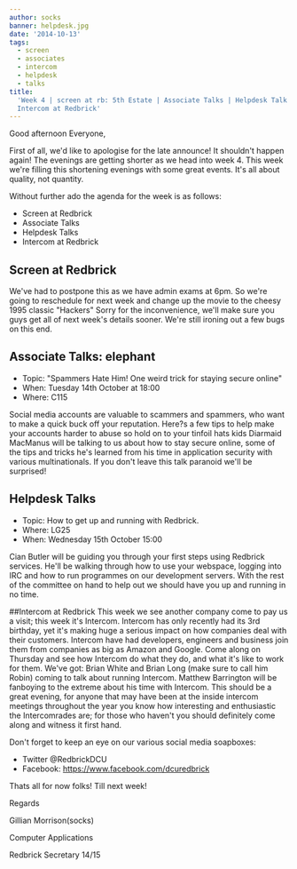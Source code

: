 ```yaml
---
author: socks
banner: helpdesk.jpg
date: '2014-10-13'
tags:
  - screen
  - associates
  - intercom
  - helpdesk
  - talks
title:
  'Week 4 | screen at rb: 5th Estate | Associate Talks | Helpdesk Talk |
  Intercom at Redbrick'
---
```


Good afternoon Everyone,

First of all, we'd like to apologise for the late announce! It shouldn't happen
again! The evenings are getting shorter as we head into week 4. This week we're
filling this shortening evenings with some great events. It's all about quality,
not quantity.

Without further ado the agenda for the week is as follows:

- Screen at Redbrick
- Associate Talks
- Helpdesk Talks
- Intercom at Redbrick

 <!-- more -->

## Screen at Redbrick

We've had to postpone this as we have admin exams at 6pm. So we're going to
reschedule for next week and change up the movie to the cheesy 1995 classic
"Hackers" Sorry for the inconvenience, we'll make sure you guys get all of next
week's details sooner. We're still ironing out a few bugs on this end.

## Associate Talks: elephant

- Topic: "Spammers Hate Him! One weird trick for staying secure online"
- When: Tuesday 14th October at 18:00
- Where: C115

Social media accounts are valuable to scammers and spammers, who want to make a
quick buck off your reputation. Here?s a few tips to help make your accounts
harder to abuse so hold on to your tinfoil hats kids Diarmaid MacManus will be
talking to us about how to stay secure online, some of the tips and tricks he's
learned from his time in application security with various multinationals. If
you don't leave this talk paranoid we'll be surprised!

## Helpdesk Talks

- Topic: How to get up and running with Redbrick.
- Where: LG25
- When: Wednesday 15th October 15:00

Cian Butler will be guiding you through your first steps using Redbrick
services. He'll be walking through how to use your webspace, logging into IRC
and how to run programmes on our development servers. With the rest of the
committee on hand to help out we should have you up and running in no time.

##Intercom at Redbrick This week we see another company come to pay us a visit;
this week it's Intercom. Intercom has only recently had its 3rd birthday, yet
it's making huge a serious impact on how companies deal with their customers.
Intercom have had developers, engineers and business join them from companies as
big as Amazon and Google. Come along on Thursday and see how Intercom do what
they do, and what it's like to work for them. We've got: Brian White and Brian
Long (make sure to call him Robin) coming to talk about running Intercom.
Matthew Barrington will be fanboying to the extreme about his time with
Intercom. This should be a great evening, for anyone that may have been at the
inside intercom meetings throughout the year you know how interesting and
enthusiastic the Intercomrades are; for those who haven't you should definitely
come along and witness it first hand.

Don't forget to keep an eye on our various social media soapboxes:

- Twitter @RedbrickDCU
- Facebook: https://www.facebook.com/dcuredbrick

Thats all for now folks! Till next week!

Regards

Gillian Morrison(socks)

Computer Applications

Redbrick Secretary 14/15
